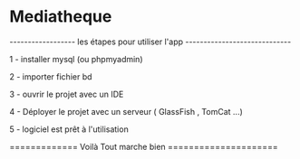 # Mediatheque
------------------  les  étapes pour utiliser l'app -----------------------------

1 -  installer mysql (ou phpmyadmin)

2 -  importer fichier bd

3 -  ouvrir le projet avec un IDE

4 -  Déployer le projet avec un serveur ( GlassFish , TomCat ...)

5 -  logiciel est prêt à l'utilisation 

============= Voilà  Tout marche bien =====================
